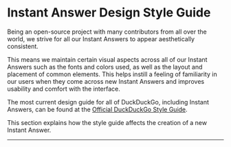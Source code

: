 # Instant Answer Design Style Guide

Being an open-source project with many contributors from all over the world, we strive for all our Instant Answers to appear aesthetically consistent. 

This means we maintain certain visual aspects across all of our Instant Answers such as the fonts and colors used, as well as the layout and placement of common elements. This helps instill a feeling of familiarity in our users when they come across new Instant Answers and improves usability and comfort with the interface.

The most current design guide for all of DuckDuckGo, including Instant Answers, can be found at the [Official DuckDuckGo Style Guide](https://duckduckgo.com/styleguide).

This section explains how the style guide affects the creation of a new Instant Answer.

---

